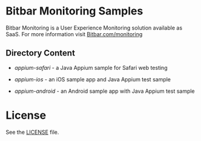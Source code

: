 
# Bitbar Monitoring Samples

Bitbar Monitoring is  a User Experience Monitoring solution available as SaaS. For more information visit [Bitbar.com/monitoring](http://bitbar.com/monitoring/)


## Directory Content

* *appium-safari* - a Java Appium sample for Safari web testing

* *appium-ios* - an iOS sample app and Java Appium test sample

* *appium-android* - an Android sample app with Java Appium test sample


# License

See the [LICENSE](LICENSE) file.
